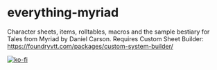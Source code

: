 # everything-myriad
Character sheets, items, rolltables, macros and the sample bestiary for Tales from Myriad by Daniel Carson. Requires Custom Sheet Builder: https://foundryvtt.com/packages/custom-system-builder/

[![ko-fi](https://ko-fi.com/img/githubbutton_sm.svg)](https://ko-fi.com/V7V519H7LL)


